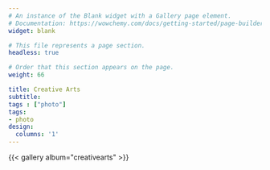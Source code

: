 ```yaml
---
# An instance of the Blank widget with a Gallery page element.
# Documentation: https://wowchemy.com/docs/getting-started/page-builder/
widget: blank

# This file represents a page section.
headless: true

# Order that this section appears on the page.
weight: 66

title: Creative Arts
subtitle:
tags : ["photo"]
tags:
- photo
design:
  columns: '1'
---
```


{{< gallery album="creativearts" >}}
